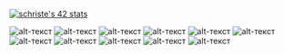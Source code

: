 <!-- <img src="https://www.codewars.com/users/dimoka777/badges/large">

[![LeetCode user dimoka1987](https://img.shields.io/badge/dynamic/json?style=for-the-badge&labelColor=black&color=%23ffa116&label=Solved&query=solvedOverTotal&url=https%3A%2F%2Fleetcode-badge.vercel.app%2Fapi%2Fusers%2Fdimoka1987&logo=leetcode&logoColor=yellow)](https://leetcode.com/dimoka1987/) -->

[![schriste's 42 stats](https://badge42.vercel.app/api/v2/cl5gxyien006909jyulyifh4w/stats?cursusId=21&coalitionId=102)](https://github.com/JaeSeoKim/badge42)
<!-- [![Top Langs](https://github-readme-stats.vercel.app/api/top-langs/?username=dimoka777&layout=compact&langs_count=18&theme=vue)](https://github.com/anuraghazra/github-readme-stats) -->

![alt-текст](https://img.shields.io/badge/Python-282C34?logo=python&logoColor=1572B6 "Python")
![alt-текст](https://img.shields.io/badge/Postgresql-282C34?logo=scala&logoColor=f62424 "Scala")
![alt-текст](https://img.shields.io/badge/Postgresql-282C34?logo=javascript&logoColor=f5d933 "JavaScript")
![alt-текст](https://img.shields.io/badge/Django-282C34?logo=django&logoColor=05c502 "django")
![alt-текст](https://img.shields.io/badge/JavaScript-282C34?logo=JavaScript&logoColor=1572B6 "Java Script")
![alt-текст](https://img.shields.io/badge/HTML5-282C34?logo=html5&logoColor=E34F26 "HTML 5")
![alt-текст](https://img.shields.io/badge/React-282C34?logo=react&logoColor=61DAFB "React")
![alt-текст](https://img.shields.io/badge/git-282C34?logo=git&logoColor=F05032 "Git")
![alt-текст](https://img.shields.io/badge/CSS3-282C34?logo=css3&logoColor=1572B6 "CSS")
![alt-текст](https://img.shields.io/badge/React-Native-282C34?logo=react-native&logoColor=1572B6 "React Native")
![alt-текст](https://img.shields.io/badge/Postgresql-282C34?logo=postgresql&logoColor=1572B6 "PostgreSQL")








